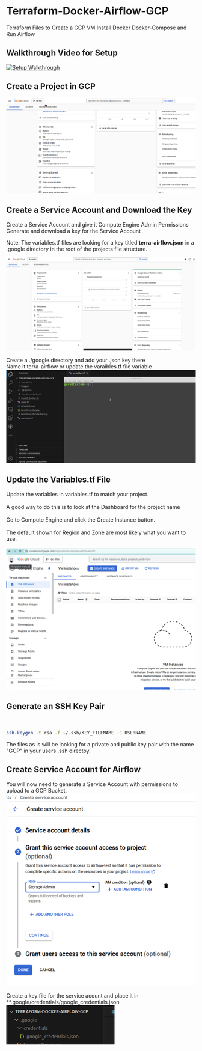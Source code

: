 # Terraform-Docker-Airflow-GCP
Terraform Files to Create a GCP VM Install Docker Docker-Compose and Run Airflow

## Walkthrough Video for Setup
[![Setup Walkthrough](https://img.youtube.com/vi/HgCRclidDOQ/0.jpg)](https://www.youtube.com/watch?v=HgCRclidDOQ)


## Create a Project in GCP
![til](./images/CreateProject.gif)

## Create a Service Account and Download the Key
Create a Service Account and give it Compute Engine Admin Permissions<br>
Generate and download a key for the Service Account</br>

Note: The variables.tf files are looking for a key titled **terra-airflow.json** in a .google directory in the root of the projects file structure.

![til](./images/ServiceAccount.gif)

Create a ./google directory and add your .json key there<br>
Name it terra-airflow or update the varaibles.tf file variable</br>
![til](./images/AddServiceAccount.gif)

## Update the Variables.tf File 
Update the variables in variables.tf to match your project.<br><br>
A good way to do this is to look at the Dashboard for the project name<br><br>
Go to Compute Engine and click the Create Instance button.<br><br>
The default shown for Region and Zone are most likely what you want to use.</br><br>
![til](./images/SetVariables.gif)


## Generate an SSH Key Pair
<br>

```bash
ssh-keygen -t rsa -f ~/.ssh/KEY_FILENAME -C USERNAME
```

The files as is will be looking for a private and public key pair with the name "GCP" in your users .ssh directoy.<br>


## Create Service Account for Airflow
You will now need to generate a Service Account with permissions to upload to a GCP Bucket.
![til](./images/gsc_servAcct.png)

Create a key file for the service acount and place it in **.google/credentials/google_credentials.json
![til](./images/google_credentials.png)
